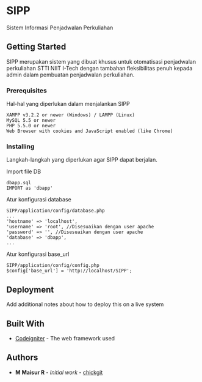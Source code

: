 # SIPP

Sistem Informasi Penjadwalan Perkuliahan

## Getting Started

SIPP merupakan sistem yang dibuat khusus untuk otomatisasi penjadwalan perkuliahan STTI NIIT I-Tech dengan tambahan fleksibilitas penuh kepada admin dalam pembuatan penjadwalan perkuliahan.

### Prerequisites

Hal-hal yang diperlukan dalam menjalankan SIPP

```
XAMPP v3.2.2 or newer (Windows) / LAMPP (Linux)
MySQL 5.5 or newer
PHP 5.5.0 or newer
Web Browser with cookies and JavaScript enabled (like Chrome)
```

### Installing

Langkah-langkah yang diperlukan agar SIPP dapat berjalan.

Import file DB

```
dbapp.sql
IMPORT as 'dbapp'
```

Atur konfigurasi database

```
SIPP/application/config/database.php
...
'hostname' => 'localhost', 
'username' => 'root', //Disesuaikan dengan user apache
'password' => '', //Disesuaikan dengan user apache
'database' => 'dbapp',
...
```

Atur konfigurasi base_url

```
SIPP/application/config/config.php
$config['base_url'] = 'http://localhost/SIPP';
```

## Deployment

Add additional notes about how to deploy this on a live system

## Built With

* [Codeigniter](https://www.codeigniter.com/) - The web framework used 

## Authors

* **M Maisur R** - *Initial work* - [chickgit](https://github.com/chickgit)
